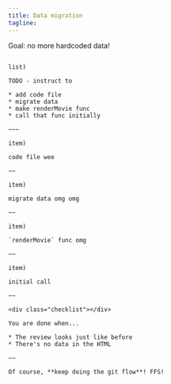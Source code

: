 ```yaml
---
title: Data migration
tagline:
---
```


<div class="goal"></div>

Goal: no more hardcoded data!

~~~~

list)

TODO - instruct to

* add code file
* migrate data
* make renderMovie func
* call that func initially

~~~

item)

code file wee

~~ 

item)

migrate data omg omg

~~

item)

`renderMovie` func omg

~~ 

item)

initial call

~~

<div class="checklist"></div>

You are done when...

* The review looks just like before
* There's no data in the HTML

~~

Of course, **keep doing the git flow**! FFS!
